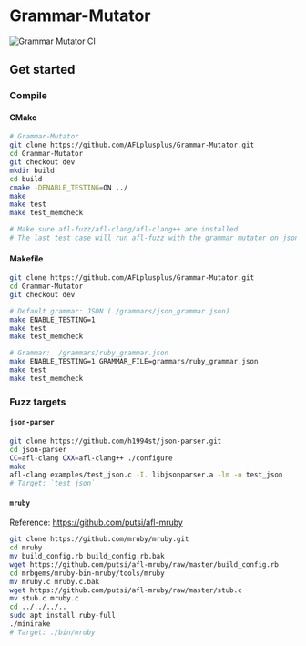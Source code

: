 # Grammar-Mutator

![Grammar Mutator CI](https://github.com/AFLplusplus/Grammar-Mutator/workflows/Grammar%20Mutator%20CI/badge.svg)

## Get started

### Compile

#### CMake

```bash
# Grammar-Mutator
git clone https://github.com/AFLplusplus/Grammar-Mutator.git
cd Grammar-Mutator
git checkout dev
mkdir build
cd build
cmake -DENABLE_TESTING=ON ../
make
make test
make test_memcheck

# Make sure afl-fuzz/afl-clang/afl-clang++ are installed
# The last test case will run afl-fuzz with the grammar mutator on json-parser
```

#### Makefile

```bash
git clone https://github.com/AFLplusplus/Grammar-Mutator.git
cd Grammar-Mutator
git checkout dev

# Default grammar: JSON (./grammars/json_grammar.json)
make ENABLE_TESTING=1
make test
make test_memcheck

# Grammar: ./grammars/ruby_grammar.json
make ENABLE_TESTING=1 GRAMMAR_FILE=grammars/ruby_grammar.json
make test
make test_memcheck
```

### Fuzz targets

#### `json-parser`

```bash
git clone https://github.com/h1994st/json-parser.git
cd json-parser
CC=afl-clang CXX=afl-clang++ ./configure
make
afl-clang examples/test_json.c -I. libjsonparser.a -lm -o test_json
# Target: `test_json`
```

#### `mruby`

Reference: <https://github.com/putsi/afl-mruby>

```bash
git clone https://github.com/mruby/mruby.git
cd mruby
mv build_config.rb build_config.rb.bak
wget https://github.com/putsi/afl-mruby/raw/master/build_config.rb
cd mrbgems/mruby-bin-mruby/tools/mruby
mv mruby.c mruby.c.bak
wget https://github.com/putsi/afl-mruby/raw/master/stub.c
mv stub.c mruby.c
cd ../../../..
sudo apt install ruby-full
./minirake
# Target: ./bin/mruby
```
